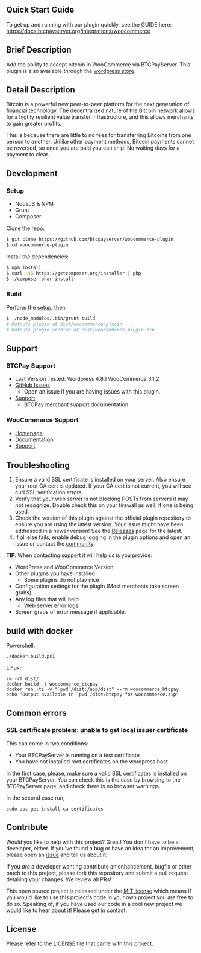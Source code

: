 ## Quick Start Guide

To get up and running with our plugin quickly, see the GUIDE here: https://docs.btcpayserver.org/integrations/woocommerce

## Brief Description

Add the ability to accept bitcoin in WooCommerce via BTCPayServer.
This plugin is also available through the [wordpress store](https://wordpress.org/plugins/btcpay-for-woocommerce/).

## Detail Description

Bitcoin is a powerful new peer-to-peer platform for the next generation of financial technology. The decentralized nature of the Bitcoin network allows for a highly resilient value transfer infrastructure, and this allows merchants to gain greater profits.

This is because there are little to no fees for transferring Bitcoins from one person to another. Unlike other payment methods, Bitcoin payments cannot be reversed, so once you are paid you can ship! No waiting days for a payment to clear.

## Development

### Setup

 * NodeJS & NPM
 * Grunt
 * Composer

Clone the repo:
```bash
$ git clone https://github.com/btcpayserver/woocommerce-plugin
$ cd woocommerce-plugin
```

Install the dependencies:
```bash
$ npm install
$ curl -sS https://getcomposer.org/installer | php
$ ./composer.phar install
```

### Build

Perform the [setup](#Setup), then:
```bash
$ ./node_modules/.bin/grunt build
# Outputs plugin at dist/woocommerce-plugin
# Outputs plugin archive at dist/woocommerce-plugin.zip
```

## Support

### BTCPay Support

* Last Version Tested: Wordpress 4.8.1 WooCommerce 3.1.2
* [GitHub Issues](https://github.com/btcpayserver/woocommerce-plugin/issues)
  * Open an issue if you are having issues with this plugin.
* [Support](https://docs.btcpayserver.org)
  * BTCPay merchant support documentation

### WooCommerce Support

* [Homepage](http://www.woothemes.com/woocommerce/)
* [Documentation](http://docs.woothemes.com)
* [Support](https://support.woothemes.com)

## Troubleshooting

1. Ensure a valid SSL certificate is installed on your server. Also ensure your root CA cert is updated. If your CA cert is not current, you will see curl SSL verification errors.
2. Verify that your web server is not blocking POSTs from servers it may not recognize. Double check this on your firewall as well, if one is being used.
3. Check the version of this plugin against the official plugin repository to ensure you are using the latest version. Your issue might have been addressed in a newer version! See the [Releases](https://github.com/btcpayserver/woocommerce-plugin/releases) page for the latest.
4. If all else fails, enable debug logging in the plugin options and open an issue or contact the [community](https://github.com/btcpayserver/btcpayserver#-community).

**TIP**: When contacting support it will help us is you provide:

* WordPress and WooCommerce Version
* Other plugins you have installed
  * Some plugins do not play nice
* Configuration settings for the plugin (Most merchants take screen grabs)
* Any log files that will help
  * Web server error logs
* Screen grabs of error message if applicable.

## build with docker

Powershell:
```
./docker-build.ps1
```

Linux:
```
rm -rf dist/
docker build -t woocommerce_btcpay .
docker run -ti -v "`pwd`/dist:/app/dist" --rm woocommerce_btcpay
echo "Output available in `pwd`/dist/btcpay-for-woocommerce.zip"
```

## Common errors

### SSL certificate problem: unable to get local issuer certificate

This can come in two conditions:

* Your BTCPayServer is running on a test certificate
* You have not installed root certificates on the wordpress host

In the first case, please, make sure a valid SSL certificates is installed on your BTCPayServer. You can check this is the case by browsing to the BTCPayServer page, and check there is no browser warnings.

In the second case run,

```
sudo apt-get install ca-certificates
```

## Contribute

Would you like to help with this project?  Great!  You don't have to be a developer, either.  If you've found a bug or have an idea for an improvement, please open an [issue](https://github.com/btcpayserver/woocommerce-plugin/issues) and tell us about it.

If you *are* a developer wanting contribute an enhancement, bugfix or other patch to this project, please fork this repository and submit a pull request detailing your changes.  We review all PRs!

This open source project is released under the [MIT license](http://opensource.org/licenses/MIT) which means if you would like to use this project's code in your own project you are free to do so.  Speaking of, if you have used our code in a cool new project we would like to hear about it!  Please get [in contact](https://github.com/btcpayserver/btcpayserver#-community).

## License

Please refer to the [LICENSE](https://github.com/btcpayserver/woocommerce-plugin/blob/master/LICENSE) file that came with this project.
